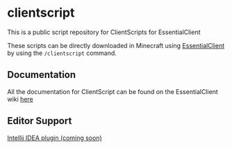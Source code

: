 # clientscript
This is a public script repository for ClientScripts for EssentialClient

These scripts can be directly downloaded in Minecraft using [EssentialClient](https://github.com/senseiwells/EssentialClient) by using the `/clientscript` command.

## Documentation
All the documentation for ClientScript can be found on the EssentialClient wiki [here](https://github.com/senseiwells/EssentialClient/wiki/ClientScript)

## Editor Support
[Intellij IDEA plugin (coming soon)]()
